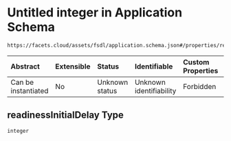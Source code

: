 # Untitled integer in Application Schema

```txt
https://facets.cloud/assets/fsdl/application.schema.json#/properties/readiness/properties/readinessInitialDelay
```



| Abstract            | Extensible | Status         | Identifiable            | Custom Properties | Additional Properties | Access Restrictions | Defined In                                                                        |
| :------------------ | :--------- | :------------- | :---------------------- | :---------------- | :-------------------- | :------------------ | :-------------------------------------------------------------------------------- |
| Can be instantiated | No         | Unknown status | Unknown identifiability | Forbidden         | Allowed               | none                | [application.schema.json*](../out/application.schema.json "open original schema") |

## readinessInitialDelay Type

`integer`
